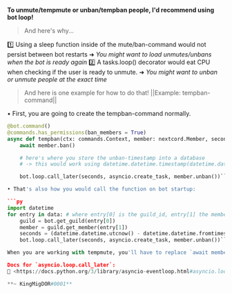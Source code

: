 **To unmute/tempmute or unban/tempban people, I'd recommend using bot loop!**

> And here's why...

1️⃣ Using a sleep function inside of the mute/ban-command would not persist between bot restarts
➜ *You might want to load unmutes/unbans when the bot is ready again*
2️⃣ A tasks.loop() decorator would eat CPU when checking if the user is ready to unmute.
➜ *You might want to unban or unmute people at the exact time*

> And here is one example for how to do that! ||Example: tempban-command||

• First, you are going to create the tempban-command normally.

```py
@bot.command()
@commands.has_permissions(ban_members = True)
async def tempban(ctx: commands.Context, member: nextcord.Member, seconds: int) -> None:
    await member.ban()

    # here's where you store the unban-timestamp into a database
    # -> this would work using datetime.datetime.timestamp(datetime.datetime.utcnow() + datetime.timedelta(seconds=seconds))

    bot.loop.call_later(seconds, asyncio.create_task, member.unban())```

• That's also how you would call the function on bot startup:

```py
import datetime
for entry in data: # where entry[0] is the guild_id, entry[1] the member_id and entry[2] the timestamp
    guild = bot.get_guild(entry[0])
    member = guild.get_member(entry[1])
    seconds = (datetime.datetime.utcnow() - datetime.datetime.fromtimestamp(entry[2])).total_seconds()
    bot.loop.call_later(seconds, asyncio.create_task, member.unban())```

When you are working with tempmute, you'll have to replace `await member.ban()` with adding the mute-role and `await member.unban()` with removing the mute role.

Docs for `asyncio.loop.call_later`:
🔗 <https://docs.python.org/3/library/asyncio-eventloop.html#asyncio.loop.call_later>

**~ KingMigDOR#0001**

